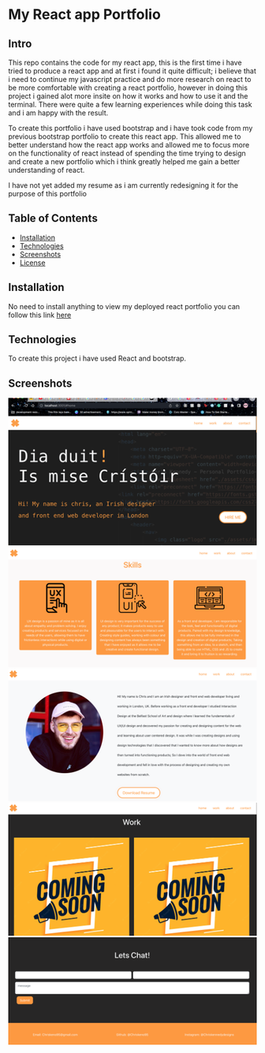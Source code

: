 # My React app Portfolio

## Intro

This repo contains the code for my react app, this is the first time i have tried to produce a react app and at first i found it quite difficult; i believe that i need to continue my javascript practice and do more research on react to be more comfortable with creating a react portfolio, however in doing this project i gained alot more insite on how it works and how to use it and the terminal. There were quite a few learning experiences while doing this task and i am happy with the result.

To create this portfolio i have used bootstrap and i have took code from my previous bootstrap portfolio to create this react app. This allowed me to better understand how the react app works and allowed me to focus more on the functionality of react instead of spending the time trying to design and create a new portfolio which i think greatly helped me gain a better understanding of react.

I have not yet added my resume as i am currently redesigning it for the purpose of this portfolio

## Table of Contents

- [Installation](#installation)
- [Technologies](#technologie)
- [Screenshots](#screenshots)
- [License](#license)

## Installation

No need to install anything to view my deployed react portfolio you can follow this link [here](https://chriskeno95.github.io/my-portfolio/)

## Technologies

To create this project i have used React and bootstrap.

## Screenshots

![screenshot](./src/images/screenshot1.png)
![screenshot](./src/images/screenshot2.png)
![screenshot](./src/images/screenshot3.png)
![screenshot](./src/images/screenshot4.png)
![screenshot](./src/images/screenshot5.png)
